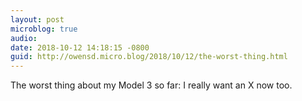 ```yaml
---
layout: post
microblog: true
audio: 
date: 2018-10-12 14:18:15 -0800
guid: http://owensd.micro.blog/2018/10/12/the-worst-thing.html
---
```

The worst thing about my Model 3 so far: I really want an X now too. 
